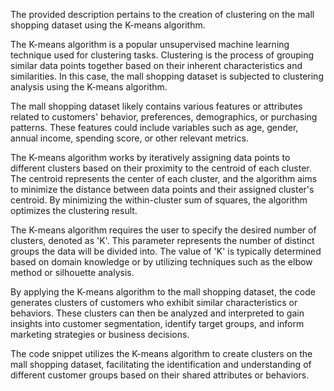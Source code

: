 The provided description pertains to the creation of clustering on the mall shopping dataset using the K-means algorithm. 

The K-means algorithm is a popular unsupervised machine learning technique used for clustering tasks. Clustering is the process of grouping similar data points together based on their inherent characteristics and similarities. In this case, the mall shopping dataset is subjected to clustering analysis using the K-means algorithm.

The mall shopping dataset likely contains various features or attributes related to customers' behavior, preferences, demographics, or purchasing patterns. These features could include variables such as age, gender, annual income, spending score, or other relevant metrics.

The K-means algorithm works by iteratively assigning data points to different clusters based on their proximity to the centroid of each cluster. The centroid represents the center of each cluster, and the algorithm aims to minimize the distance between data points and their assigned cluster's centroid. By minimizing the within-cluster sum of squares, the algorithm optimizes the clustering result.

The K-means algorithm requires the user to specify the desired number of clusters, denoted as 'K'. This parameter represents the number of distinct groups the data will be divided into. The value of 'K' is typically determined based on domain knowledge or by utilizing techniques such as the elbow method or silhouette analysis.

By applying the K-means algorithm to the mall shopping dataset, the code generates clusters of customers who exhibit similar characteristics or behaviors. These clusters can then be analyzed and interpreted to gain insights into customer segmentation, identify target groups, and inform marketing strategies or business decisions.

The code snippet utilizes the K-means algorithm to create clusters on the mall shopping dataset, facilitating the identification and understanding of different customer groups based on their shared attributes or behaviors.
